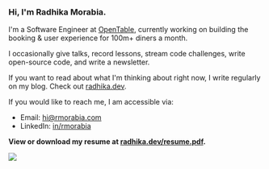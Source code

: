 ### Hi, I'm Radhika Morabia.

I'm a Software Engineer at [OpenTable](https://opentable.com), currently working on building the booking & user experience for 100m+ diners a month.

I occasionally give talks, record lessons, stream code challenges, write open-source code, and write a newsletter.
 
If you want to read about what I'm thinking about right now, I write regularly on my blog. Check out [radhika.dev](https://radhika.dev/).

If you would like to reach me, I am accessible via:

- Email: [hi@rmorabia.com](mailto:hi@rmorabia.com)
- LinkedIn: [in/rmorabia](http://linkedin.com/in/rmorabia)

**View or download my resume at [radhika.dev/resume.pdf](https://radhika.dev/resume.pdf).**

![](https://komarev.com/ghpvc/?username=rmorabia)



